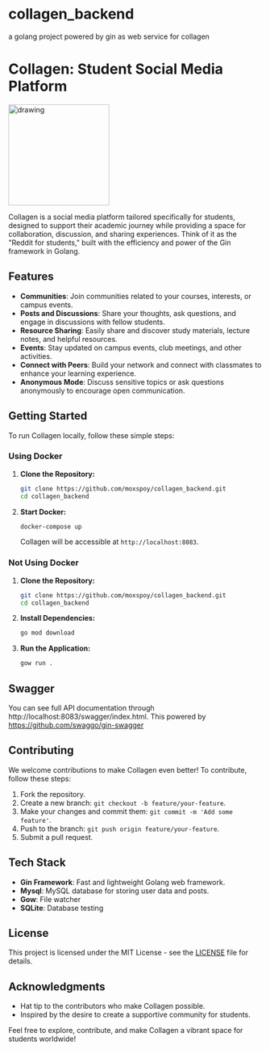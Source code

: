# collagen_backend
a golang project powered by gin as web service for collagen

# Collagen: Student Social Media Platform

<img src="https://iconape.com/wp-content/png_logo_vector/gopher.png" alt="drawing" width="200"/>

Collagen is a social media platform tailored specifically for students, designed to support their academic journey while providing a space for collaboration, discussion, and sharing experiences. Think of it as the "Reddit for students," built with the efficiency and power of the Gin framework in Golang.

## Features

- **Communities**: Join communities related to your courses, interests, or campus events.
- **Posts and Discussions**: Share your thoughts, ask questions, and engage in discussions with fellow students.
- **Resource Sharing**: Easily share and discover study materials, lecture notes, and helpful resources.
- **Events**: Stay updated on campus events, club meetings, and other activities.
- **Connect with Peers**: Build your network and connect with classmates to enhance your learning experience.
- **Anonymous Mode**: Discuss sensitive topics or ask questions anonymously to encourage open communication.

## Getting Started

To run Collagen locally, follow these simple steps:

### Using Docker
1. **Clone the Repository:**
   ```bash
   git clone https://github.com/moxspoy/collagen_backend.git
   cd collagen_backend
   ```

2. **Start Docker:**
   ```bash
   docker-compose up
   ```
   Collagen will be accessible at `http://localhost:8083`.

### Not Using Docker
1. **Clone the Repository:**
   ```bash
   git clone https://github.com/moxspoy/collagen_backend.git
   cd collagen_backend
   ```

2. **Install Dependencies:**
   ```bash
   go mod download
   ```

3. **Run the Application:**
   ```bash
   gow run .
   ```

## Swagger
You can see full API documentation through http://localhost:8083/swagger/index.html. This powered by https://github.com/swaggo/gin-swagger

## Contributing

We welcome contributions to make Collagen even better! To contribute, follow these steps:

1. Fork the repository.
2. Create a new branch: `git checkout -b feature/your-feature`.
3. Make your changes and commit them: `git commit -m 'Add some feature'`.
4. Push to the branch: `git push origin feature/your-feature`.
5. Submit a pull request.

## Tech Stack

- **Gin Framework**: Fast and lightweight Golang web framework.
- **Mysql**: MySQL database for storing user data and posts.
- **Gow**: File watcher
- **SQLite**: Database testing

## License

This project is licensed under the MIT License - see the [LICENSE](LICENSE) file for details.

## Acknowledgments

- Hat tip to the contributors who make Collagen possible.
- Inspired by the desire to create a supportive community for students.

Feel free to explore, contribute, and make Collagen a vibrant space for students worldwide!
